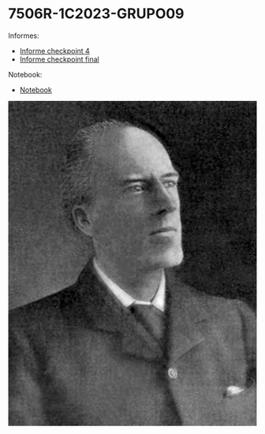 # 7506R-1C2023-GRUPO09
Informes:
- [Informe checkpoint 4](informe/7506R_TP1_GRUPO09_CHP4_REPORTE.pdf)
- [Informe checkpoint final](informe/7506R_TP1_GRUPO09_REPORTE_FINAL.pdf)

Notebook:
- [Notebook](7506R-1C2023-GRUPO09-CHP04.ipynb)


![Karl Pearson](informe/images/Karl_Pearson.jpg) 










